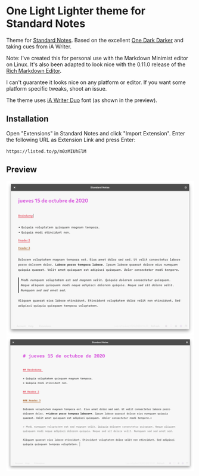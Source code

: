 # One Light Lighter theme for Standard Notes

Theme for [Standard Notes](https://standardnotes.org/). Based on the excellent [One Dark Darker](https://github.com/eenpadvinder/standardnotes-theme-one-darker) and taking cues from iA Writer.

Note: I've created this for personal use with the Markdown Minimist editor on Linux. It's also been adapted to look nice with the 0.11.0 release of the [Rich Markdown Editor](https://github.com/arturolinares/sn-rme).

I can't guarantee it looks nice on any platform or editor. If you want some platform specific tweaks, shoot an issue.

The theme uses [iA Writer Duo](https://github.com/iaolo/iA-Fonts/) font (as shown in the preview).

## Installation

Open "Extensions" in Standard Notes and click "Import Extension". Enter the following URL as Extension Link and press Enter:

```
https://listed.to/p/m0zMIUhElM
```

## Preview

![One Light Lighter theme for Standard Notes with Rich Markdown Editor](preview.png)
<br>
![One Light Lighter theme for Standard Notes with Markdown Minimist editor](preview2.png)

